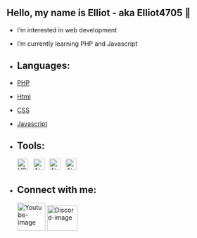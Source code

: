 ## Hello, my name is Elliot - aka Elliot4705 👏
- I’m interested in web development
- I’m currently learning PHP and Javascript
- ## Languages:
- [PHP](https://en.wikipedia.org/wiki/PHP)
- [Html](https://en.wikipedia.org/wiki/Html)
- [CSS](https://en.wikipedia.org/wiki/CSS)
- [Javascript](https://en.wikipedia.org/wiki/javascript)

- ## Tools:
  <img src="https://cdn.worldvectorlogo.com/logos/visual-studio-code.svg" alt="VSCode-image" width="25px"> &nbsp;
  <img src="https://cdn.worldvectorlogo.com/logos/atom-4.svg" alt="Atom-image" width="25px"> &nbsp;
  <img src="https://cdn.worldvectorlogo.com/logos/chrome.svg" alt="Atom-image" width="25px"> &nbsp;
  <img src="https://cdn.worldvectorlogo.com/logos/firefox-3.svg" alt="Atom-image" width="25px"> &nbsp;

- ## Connect with me: <br /> 
    [<img src="https://www.svgrepo.com/show/197953/youtube.svg" alt="Youtube-image" width="64px">](https://www.youtube.com/channel/UCPRBA4KY_RXfaaibATDOXRg)
    [<img src="https://discord.com/assets/f8389ca1a741a115313bede9ac02e2c0.svg" alt="Discord-image" width="69px" height="58px">](https://discord.gg/QwfGaj4)

<!---
Elliot4705/Elliot4705 is a ✨ special ✨ repository because its `README.md` (this file) appears on your GitHub profile.
You can click the Preview link to take a look at your changes.
--->
